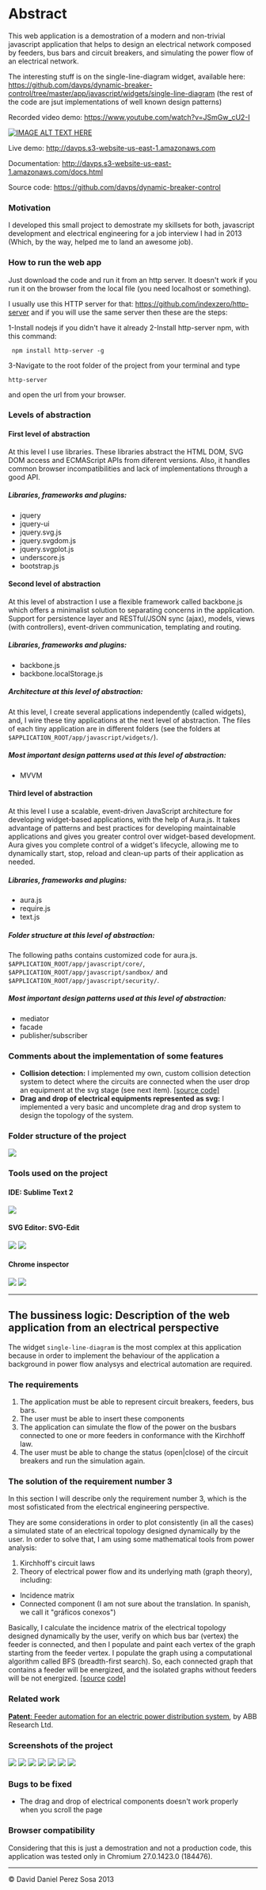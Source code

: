 # Abstract

This web application is a demostration of a modern and non-trivial javascript application that helps to design an electrical network composed by feeders, bus bars and circuit breakers, and simulating the power flow of an electrical network.

The interesting stuff is on the single-line-diagram widget, available here:
https://github.com/davps/dynamic-breaker-control/tree/master/app/javascript/widgets/single-line-diagram
(the rest of the code are jsut implementations of well known design patterns)

Recorded video demo:
https://www.youtube.com/watch?v=JSmGw_cU2-I

[![IMAGE ALT TEXT HERE](https://img.youtube.com/vi/JSmGw_cU2-I/0.jpg)](https://www.youtube.com/watch?v=JSmGw_cU2-I)

Live demo:
http://davps.s3-website-us-east-1.amazonaws.com

Documentation:
http://davps.s3-website-us-east-1.amazonaws.com/docs.html

Source code:
https://github.com/davps/dynamic-breaker-control

### Motivation
I developed this small project to demostrate my skillsets for both, 
javascript development and electrical engineering for a job
interview I had in 2013 (Which, by the way, helped me to land an awesome job).

### How to run the web app
Just download the code and run it from an http server. It doesn't work if you run it on the browser from the local file (you need localhost or something). 

I usually use this HTTP server for that: https://github.com/indexzero/http-server and if you will use the same server then these are the steps:

1-Install nodejs if you didn't have it already
2-Install http-server npm, with this command:
```
 npm install http-server -g
```
3-Navigate to the root folder of the project from your terminal and type
```
http-server
```
and open the url from your browser.



### Levels of abstraction

#### First level of abstraction

At this level I use libraries. These libraries abstract the HTML DOM, SVG DOM access and ECMAScript APIs from diferent versions. Also, it handles common browser incompatibilities and lack of implementations through a good API.

##### Libraries, frameworks and plugins:

*   jquery
*   jquery-ui
*   jquery.svg.js
*   jquery.svgdom.js
*   jquery.svgplot.js
*   underscore.js
*   bootstrap.js

#### Second level of abstraction

At this level of abstraction I use a flexible framework called backbone.js which offers a minimalist solution to separating concerns in the application. Support for persistence layer and RESTful/JSON sync (ajax), models, views (with controllers), event-driven communication, templating and routing.

##### Libraries, frameworks and plugins:

*   backbone.js
*   backbone.localStorage.js

##### Architecture at this level of abstraction:

At this level, I create several applications independently (called widgets), and, I wire these tiny applications at the next level of abstraction. The files of each tiny application are in different folders (see the folders at `$APPLICATION_ROOT/app/javascript/widgets/`).

##### Most important design patterns used at this level of abstraction:

*   MVVM

#### Third level of abstraction

At this level I use a scalable, event-driven JavaScript architecture for developing widget-based applications, with the help of Aura.js. It takes advantage of patterns and best practices for developing maintainable applications and gives you greater control over widget-based development. Aura gives you complete control of a widget's lifecycle, allowing me to dynamically start, stop, reload and clean-up parts of their application as needed.

##### Libraries, frameworks and plugins:

*   aura.js
*   require.js
*   text.js

##### Folder structure at this level of abstraction:

The following paths contains customized code for aura.js. `$APPLICATION_ROOT/app/javascript/core/`, `$APPLICATION_ROOT/app/javascript/sandbox/` and `$APPLICATION_ROOT/app/javascript/security/`.

##### Most important design patterns used at this level of abstraction:

*   mediator
*   facade
*   publisher/subscriber

### Comments about the implementation of some features

*   **Collision detection:** I implemented my own, custom collision detection system to detect where the circuits are connected when the user drop an equipment at the svg stage (see next item). [\[source code\]](./app/javascript/widgets/single-line-diagram/views/ConectivityView.js)
*   **Drag and drop of electrical equipments represented as svg:** I implemented a very basic and uncomplete drag and drop system to design the topology of the system.

### Folder structure of the project

![](docs/directory.PNG)

### Tools used on the project

#### IDE: Sublime Text 2

![](docs/sublime.PNG)

#### SVG Editor: SVG-Edit

![](docs/SVG-edit1.png) ![](docs/SVG-edit2.png)

#### Chrome inspector

![](docs/chrome-inspector-1A.png) ![](docs/chrome-inspector-2A.png)

* * *

The bussiness logic: Description of the web application from an electrical perspective
--------------------------------------------------------------------------------------

The widget `single-line-diagram` is the most complex at this application because in order to implement the behaviour of the application a background in power flow analysys and electrical automation are required.

### The requirements

1.  The application must be able to represent circuit breakers, feeders, bus bars.
2.  The user must be able to insert these components
3.  The application can simulate the flow of the power on the busbars connected to one or more feeders in conformance with the Kirchhoff law.
4.  The user must be able to change the status (open|close) of the circuit breakers and run the simulation again.

### The solution of the requirement number 3

In this section I will describe only the requirement number 3, which is the most sofisticated from the electrical engineering perspective.

They are some considerations in order to plot consistently (in all the cases) a simulated state of an electrical topology designed dynamically by the user. In order to solve that, I am using some mathematical tools from power analysis:

1.  Kirchhoff's circuit laws
2.  Theory of electrical power flow and its underlying math (graph theory), including:

*   Incidence matrix
*   Connected component (I am not sure about the translation. In spanish, we call it "gráficos conexos")

Basically, I calculate the incidence matrix of the electrical topology designed dynamically by the user, verify on which bus bar (vertex) the feeder is connected, and then I populate and paint each vertex of the graph starting from the feeder vertex. I populate the graph using a computational algorithm called BFS (breadth-first search). So, each connected graph that contains a feeder will be energized, and the isolated graphs without feeders will be not energized. [\[source](./app/javascript/widgets/single-line-diagram/views/PowerFlowView.js) [code\]](./app/javascript/widgets/single-line-diagram/models/Topology.js)

### Related work

[**Patent**: Feeder automation for an electric power distribution system](http://www.google.com/patents/US8121740), by ABB Research Ltd.

### Screenshots of the project

![](docs/scr1.png) ![](docs/scr2.png) ![](docs/scr3.png) ![](docs/scr4.png) ![](docs/scr5.png) ![](docs/scr6.png) ![](docs/scr7.png)

### Bugs to be fixed

*   The drag and drop of electrical components doesn't work properly when you scroll the page

### Browser compatibility

Considering that this is just a demostration and not a production code, this application was tested only in Chromium 27.0.1423.0 (184476).

* * *

© David Daniel Perez Sosa 2013

